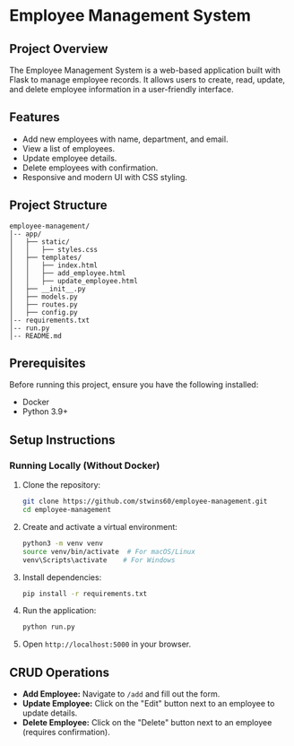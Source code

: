 # Employee Management System

## Project Overview
The Employee Management System is a web-based application built with Flask to manage employee records. It allows users to create, read, update, and delete employee information in a user-friendly interface.

## Features
- Add new employees with name, department, and email.
- View a list of employees.
- Update employee details.
- Delete employees with confirmation.
- Responsive and modern UI with CSS styling.

## Project Structure
```
employee-management/
│-- app/
│   ├── static/
│   │   ├── styles.css
│   ├── templates/
│   │   ├── index.html
│   │   ├── add_employee.html
│   │   ├── update_employee.html
│   ├── __init__.py
│   ├── models.py
│   ├── routes.py
│   ├── config.py
│-- requirements.txt
│-- run.py
│-- README.md
```

## Prerequisites
Before running this project, ensure you have the following installed:
- Docker
- Python 3.9+

## Setup Instructions

### Running Locally (Without Docker)
1. Clone the repository:
   ```bash
   git clone https://github.com/stwins60/employee-management.git
   cd employee-management
   ```
2. Create and activate a virtual environment:
   ```bash
   python3 -m venv venv
   source venv/bin/activate  # For macOS/Linux
   venv\Scripts\activate    # For Windows
   ```
3. Install dependencies:
   ```bash
   pip install -r requirements.txt
   ```
4. Run the application:
   ```bash
   python run.py
   ```
5. Open `http://localhost:5000` in your browser.


## CRUD Operations
- **Add Employee:** Navigate to `/add` and fill out the form.
- **Update Employee:** Click on the "Edit" button next to an employee to update details.
- **Delete Employee:** Click on the "Delete" button next to an employee (requires confirmation).

<!-- ## Deployment to Production
1. Push the Docker image to Docker Hub:
   ```bash
   docker tag employee-management your-dockerhub-username/employee-management:latest
   docker push your-dockerhub-username/employee-management:latest
   ```
2. Deploy to a cloud platform such as AWS ECS or Azure App Services. -->

<!-- ## Future Enhancements
- Implement authentication and authorization.
- Replace SQLite with PostgreSQL for production.
- Deploy using Kubernetes for better scalability. -->

<!-- ## License
This project is licensed under the MIT License.

## Contact
For any inquiries or contributions, contact [your-email@example.com](mailto:your-email@example.com).
 -->
